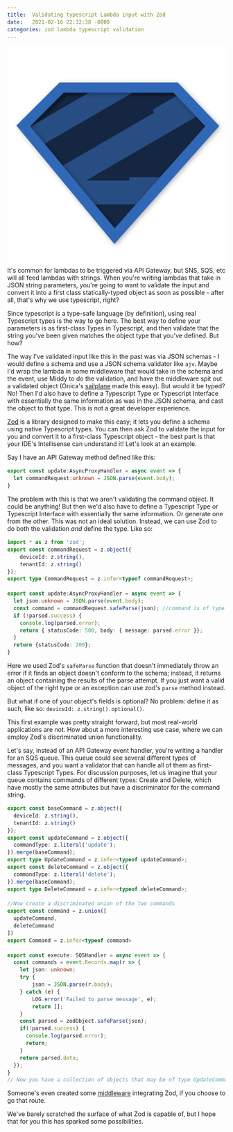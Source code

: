 ```yaml
---
title:  Validating typescript Lambda input with Zod
date:   2021-02-16 22:32:38 -0800
categories: zod lambda typescript validation
---
```

![Zod](./zod.svg)
It's common for lambdas to be triggered via API Gateway, but SNS, SQS, etc will all feed lambdas with strings. When you're writing lambdas that take in JSON string parameters, you're going to want to validate the input and convert it into a first class statically-typed object as soon as possible - after all, that's why we use typescript, right? 

Since typescript is a type-safe language (by definition), using real Typescript types is the way to go here. The best way to define your parameters is as first-class Types in Typescript, and then validate that the string you've been given matches the object type that you've defined. But how?

The way I've validated input like this in the past was via JSON schemas - I would define a schema and use a JSON schema validator like `ajv`. Maybe I'd wrap the lambda in some middleware that would take in the schema and the event, use Middy to do the validation, and have the middleware spit out a validated object (Onica's [sailplane](https://github.com/onicagroup/sailplane) made this easy). But would it be typed? No! Then I'd also have to define a Typescript Type or Typescript Interface with essentially the same information as was in the JSON schema, and cast the object to that type. This is not a great developer experience.

[Zod](https://github.com/colinhacks/zod) is a library designed to make this easy; it lets you define a schema using native Typescript types. You can then ask Zod to validate the input for you and convert it to a first-class Typescript object - the best part is that your IDE's Intellisense can understand it!  Let's look at an example.

Say I have an API Gateway method defined like this:

``` typescript
export const update:AsyncProxyHandler = async event => {
  let commandRequest:unknown = JSON.parse(event.body);
}
```

The problem with this is that we aren't validating the command object. It could be anything!  But then we'd also have to define a Typescript Type or Typescript Interface with essentially the same information. Or generate one from the other. This was not an ideal solution. Instead, we can use Zod to do both the validation _and_ define the type. Like so:

```typescript
import * as z from 'zod';
export const commandRequest = z.object({
    deviceId: z.string(),
    tenantId: z.string()
});
export type CommandRequest = z.infer<typeof commandRequest>;

export const update:AsyncProxyHandler = async event => {
  let json:unknown = JSON.parse(event.body);
  const command = commandRequest.safeParse(json); //command is of type CommandRequest
  if (!parsed.success) {
    console.log(parsed.error);
    return { statusCode: 500, body: { message: parsed.error }};
  }
  return {statusCode: 200};
}
```

Here we used Zod's `safeParse` function that doesn't immediately throw an error if it finds an object doesn't conform to the schema; instead, it returns an object containing the results of the parse attempt. If you just want a valid object of the right type or an exception can use zod's `parse` method instead.

But what if one of your object's fields is optional? No problem: define it as such, like so: `deviceId: z.string().optional()`.

This first example was pretty straight forward, but most real-world applications are not. How about a more interesting use case, where we can employ Zod's discriminated union functionality.

Let's say, instead of an API Gateway event handler, you're writing a handler for an SQS queue. This queue could see several different types of messages, and you want a validator that can handle all of them as first-class Typescript Types. For discussion purposes, let us imagine that your queue contains commands of different types: Create and Delete, which have mostly the same attributes but have a discriminator for the command string.

```typescript
export const baseCommand = z.object({
  deviceId: z.string(),
  tenantId: z.string()
});
export const updateCommand = z.object({
  commandType: z.literal('update');
}).merge(baseCommand);
export type UpdateCommand = z.infer<typeof updateCommand>;
export const deleteCommand = z.object({
  commandType: z.literal('delete');
}).merge(baseCommand);
export type DeleteCommand = z.infer<typeof deleteCommand>;

//Now create a discriminated union of the two commands
export const command = z.union([
  updateCommand,
  deleteCommand
])
export Command = z.infer<typeof command>

export const execute: SQSHandler = async event => {
  const commands = event.Records.map(r => {
    let json: unknown;
    try {
        json = JSON.parse(r.body);
    } catch (e) {
        LOG.error('Failed to parse message', e);
        return [];
    }
    const parsed = zodObject.safeParse(json);
    if(!parsed.success) {
      console.log(parsed.error);
      return;
    }
    return parsed.data;
  });
}
// Now you have a collection of objects that may be of type UpdateCommand or of type DeleteCommand
```

Someone's even created some [middleware](https://github.com/lechodiman/middy-zod-validator) integrating Zod, if you choose to go that route.

We've barely scratched the surface of what Zod is capable of, but I hope that for you this has sparked some possibilities.
